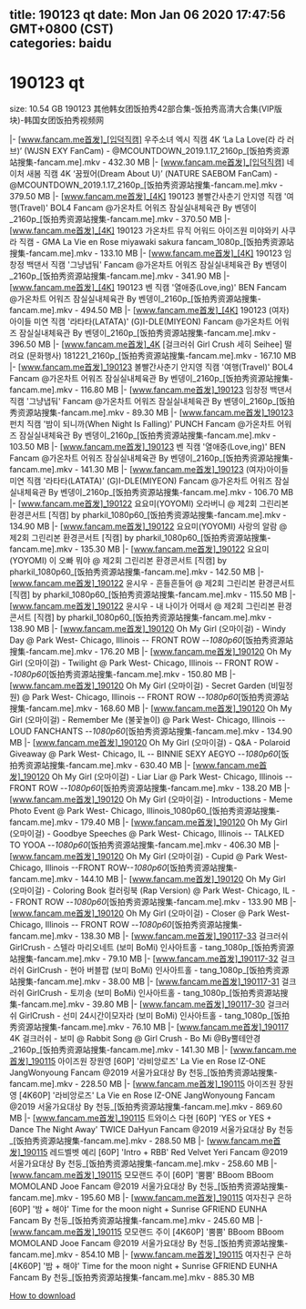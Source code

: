 
title: 190123 qt
date: Mon Jan 06 2020 17:47:56 GMT+0800 (CST)    
categories: baidu
---

# 190123 qt
size: 10.54 GB
 190123 其他韩女团饭拍秀42部合集-饭拍秀高清大合集(VIP版块)-韩国女团饭拍秀视频网
 
|- [www.fancam.me首发]_[입덕직캠] 우주소녀 엑시 직캠 4K ‘La La Love(라 라 러브)’ (WJSN EXY FanCam) - @MCOUNTDOWN_2019.1.17_2160p_[饭拍秀资源站搜集-fancam.me].mkv - 432.30 MB
|- [www.fancam.me首发]_[입덕직캠] 네이처 새봄 직캠 4K ‘꿈꿨어(Dream About U)’ (NATURE SAEBOM FanCam) - @MCOUNTDOWN_2019.1.17_2160p_[饭拍秀资源站搜集-fancam.me].mkv - 379.50 MB
|- [www.fancam.me首发]_[4K] 190123 볼빨간사춘기 안지영 직캠 '여행(Travel)' BOL4 Fancam @가온차트 어워즈 잠실실내체육관 By 벤뎅이_2160p_[饭拍秀资源站搜集-fancam.me].mkv - 370.50 MB
|- [www.fancam.me首发]_[4K] 190123 가온차트 뮤직 어워드 아이즈원 미야와키 사쿠라 직캠 - GMA La Vie en Rose miyawaki sakura fancam_1080p_[饭拍秀资源站搜集-fancam.me].mkv - 133.10 MB
|- [www.fancam.me首发]_[4K] 190123 임창정 백댄서 직캠 '그냥냅둬' Fancam @가온차트 어워즈 잠실실내체육관 By 벤뎅이_2160p_[饭拍秀资源站搜集-fancam.me].mkv - 341.90 MB
|- [www.fancam.me首发]_[4K] 190123 벤 직캠 '열애중(Love,ing)' BEN Fancam @가온차트 어워즈 잠실실내체육관 By 벤뎅이_2160p_[饭拍秀资源站搜集-fancam.me].mkv - 494.50 MB
|- [www.fancam.me首发]_[4K] 190123 (여자)아이들 미연 직캠 '라타타(LATATA)' (G)I-DLE(MIYEON) Fancam @가온차트 어워즈 잠실실내체육관 By 벤뎅이_2160p_[饭拍秀资源站搜集-fancam.me].mkv - 396.50 MB
|- [www.fancam.me首发]_4K [걸크러쉬 Girl Crush 세히 Seihee] 떨려요 (문화행사) 181221_2160p_[饭拍秀资源站搜集-fancam.me].mkv - 167.10 MB
|- [www.fancam.me首发]_190123 볼빨간사춘기 안지영 직캠 '여행(Travel)' BOL4 Fancam @가온차트 어워즈 잠실실내체육관 By 벤뎅이_2160p_[饭拍秀资源站搜集-fancam.me].mkv - 116.80 MB
|- [www.fancam.me首发]_190123 임창정 백댄서 직캠 '그냥냅둬' Fancam @가온차트 어워즈 잠실실내체육관 By 벤뎅이_2160p_[饭拍秀资源站搜集-fancam.me].mkv - 89.30 MB
|- [www.fancam.me首发]_190123 펀치 직캠 '밤이 되니까(When Night Is Falling)' PUNCH Fancam @가온차트 어워즈 잠실실내체육관 By 벤뎅이_2160p_[饭拍秀资源站搜集-fancam.me].mkv - 103.50 MB
|- [www.fancam.me首发]_190123 벤 직캠 '열애중(Love,ing)' BEN Fancam @가온차트 어워즈 잠실실내체육관 By 벤뎅이_2160p_[饭拍秀资源站搜集-fancam.me].mkv - 141.30 MB
|- [www.fancam.me首发]_190123 (여자)아이들 미연 직캠 '라타타(LATATA)' (G)I-DLE(MIYEON) Fancam @가온차트 어워즈 잠실실내체육관 By 벤뎅이_2160p_[饭拍秀资源站搜集-fancam.me].mkv - 106.70 MB
|- [www.fancam.me首发]_190122 요요미(YOYOMI) 오라버니 @ 제2회 그린리본 환경콘서트 [직캠] by pharkil_1080p60_[饭拍秀资源站搜集-fancam.me].mkv - 134.90 MB
|- [www.fancam.me首发]_190122 요요미(YOYOMI) 사랑의 알람 @ 제2회 그린리본 환경콘서트 [직캠] by pharkil_1080p60_[饭拍秀资源站搜集-fancam.me].mkv - 135.30 MB
|- [www.fancam.me首发]_190122 요요미(YOYOMI) 이 오빠 뭐야 @ 제2회 그린리본 환경콘서트 [직캠] by pharkil_1080p60_[饭拍秀资源站搜集-fancam.me].mkv - 142.50 MB
|- [www.fancam.me首发]_190122 윤시우 - 흔들흔들어 @ 제2회 그린리본 환경콘서트 [직캠] by pharkil_1080p60_[饭拍秀资源站搜集-fancam.me].mkv - 115.50 MB
|- [www.fancam.me首发]_190122 윤시우 - 내 나이가 어때서 @ 제2회 그린리본 환경콘서트 [직캠] by pharkil_1080p60_[饭拍秀资源站搜集-fancam.me].mkv - 138.90 MB
|- [www.fancam.me首发]_190120 Oh My Girl (오마이걸) - Windy Day @ Park West- Chicago, Illinois -- FRONT ROW --_1080p60_[饭拍秀资源站搜集-fancam.me].mkv - 176.20 MB
|- [www.fancam.me首发]_190120 Oh My Girl (오마이걸) - Twilight @ Park West- Chicago, Illinois -- FRONT ROW --_1080p60_[饭拍秀资源站搜集-fancam.me].mkv - 150.80 MB
|- [www.fancam.me首发]_190120 Oh My Girl (오마이걸) - Secret Garden (비밀정원) @ Park West- Chicago, Illinois -- FRONT ROW --_1080p60_[饭拍秀资源站搜集-fancam.me].mkv - 168.60 MB
|- [www.fancam.me首发]_190120 Oh My Girl (오마이걸) - Remember Me (불꽃놀이) @ Park West- Chicago, Illinois -- LOUD FANCHANTS --_1080p60_[饭拍秀资源站搜集-fancam.me].mkv - 134.90 MB
|- [www.fancam.me首发]_190120 Oh My Girl (오마이걸) - Q&A - Polaroid Giveaway @ Park West- Chicago, IL -- BINNIE SEXY AEGYO --_1080p60_[饭拍秀资源站搜集-fancam.me].mkv - 630.40 MB
|- [www.fancam.me首发]_190120 Oh My Girl (오마이걸) - Liar Liar @ Park West- Chicago, Illinois -- FRONT ROW --_1080p60_[饭拍秀资源站搜集-fancam.me].mkv - 138.20 MB
|- [www.fancam.me首发]_190120 Oh My Girl (오마이걸) - Introductions - Meme Photo Event @ Park West- Chicago, Illinois_1080p60_[饭拍秀资源站搜集-fancam.me].mkv - 179.40 MB
|- [www.fancam.me首发]_190120 Oh My Girl (오마이걸) - Goodbye Speeches @ Park West- Chicago, Illinois -- TALKED TO YOOA --_1080p60_[饭拍秀资源站搜集-fancam.me].mkv - 406.30 MB
|- [www.fancam.me首发]_190120 Oh My Girl (오마이걸) - Cupid @ Park West- Chicago, Illinois --FRONT ROW--_1080p60_[饭拍秀资源站搜集-fancam.me].mkv - 144.10 MB
|- [www.fancam.me首发]_190120 Oh My Girl (오마이걸) - Coloring Book 컬러링북 (Rap Version) @ Park West- Chicago, IL -- FRONT ROW --_1080p60_[饭拍秀资源站搜集-fancam.me].mkv - 133.90 MB
|- [www.fancam.me首发]_190120 Oh My Girl (오마이걸) - Closer @ Park West- Chicago, Illinois -- FRONT ROW --_1080p60_[饭拍秀资源站搜集-fancam.me].mkv - 138.30 MB
|- [www.fancam.me首发]_190117-33 걸크러쉬 GirlCrush - 스텔라 마리오네트 (보미 BoMi) 인사아트홀 - tang_1080p_[饭拍秀资源站搜集-fancam.me].mkv - 79.10 MB
|- [www.fancam.me首发]_190117-32 걸크러쉬 GirlCrush - 현아 버블팝 (보미 BoMi) 인사아트홀 - tang_1080p_[饭拍秀资源站搜集-fancam.me].mkv - 38.00 MB
|- [www.fancam.me首发]_190117-31 걸크러쉬 GirlCrush - 토끼송 (보미 BoMi) 인사아트홀 - tang_1080p_[饭拍秀资源站搜集-fancam.me].mkv - 39.80 MB
|- [www.fancam.me首发]_190117-30 걸크러쉬 GirlCrush - 선미 24시간이모자라 (보미 BoMi) 인사아트홀 - tang_1080p_[饭拍秀资源站搜集-fancam.me].mkv - 76.10 MB
|- [www.fancam.me首发]_190117 4K 걸크러쉬 - 보미 @ Rabbit Song @ Girl Crush - Bo Mi @By뿔테안경_2160p_[饭拍秀资源站搜集-fancam.me].mkv - 141.30 MB
|- [www.fancam.me首发]_190115 아이즈원 장원영 [60P] '라비앙로즈' La Vie en Rose IZ-ONE JangWonyoung Fancam @2019 서울가요대상 By 천둥_[饭拍秀资源站搜集-fancam.me].mkv - 228.50 MB
|- [www.fancam.me首发]_190115 아이즈원 장원영 [4K60P] '라비앙로즈' La Vie en Rose IZ-ONE JangWonyoung Fancam @2019 서울가요대상 By 천둥_[饭拍秀资源站搜集-fancam.me].mkv - 869.60 MB
|- [www.fancam.me首发]_190115 트와이스 다현 [60P] 'YES or YES + Dance The Night Away' TWICE DaHyun Fancam @2019 서울가요대상 By 천둥_[饭拍秀资源站搜集-fancam.me].mkv - 288.50 MB
|- [www.fancam.me首发]_190115 레드벨벳 예리 [60P] 'Intro + RBB' Red Velvet Yeri Fancam @2019 서울가요대상 By 천둥_[饭拍秀资源站搜集-fancam.me].mkv - 258.60 MB
|- [www.fancam.me首发]_190115 모모랜드 주이 [60P] '뿜뿜' BBoom BBoom MOMOLAND Jooe Fancam @2019 서울가요대상 By 천둥_[饭拍秀资源站搜集-fancam.me].mkv - 195.60 MB
|- [www.fancam.me首发]_190115 여자친구 은하 [60P] '밤 + 해야' Time for the moon night + Sunrise GFRIEND EUNHA Fancam By 천둥_[饭拍秀资源站搜集-fancam.me].mkv - 245.60 MB
|- [www.fancam.me首发]_190115 모모랜드 주이 [4K60P] '뿜뿜' BBoom BBoom MOMOLAND Jooe Fancam @2019 서울가요대상 By 천둥_[饭拍秀资源站搜集-fancam.me].mkv - 854.10 MB
|- [www.fancam.me首发]_190115 여자친구 은하 [4K60P] '밤 + 해야' Time for the moon night + Sunrise GFRIEND EUNHA Fancam By 천둥_[饭拍秀资源站搜集-fancam.me].mkv - 885.30 MB

[How to download](https://bpcam.bemobtrk.com/go/2ceec3aa-1ca2-46d6-b9ff-aaa5c184517c?jno=36)